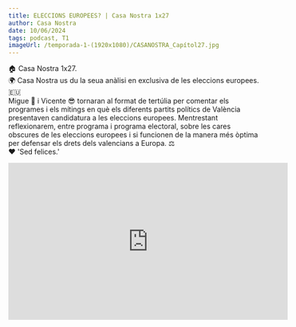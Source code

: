 ```yaml
---
title: ELECCIONS EUROPEES? | Casa Nostra 1x27
author: Casa Nostra
date: 10/06/2024
tags: podcast, T1
imageUrl: /temporada-1-(1920x1080)/CASANOSTRA_Capítol27.jpg
---
```


<p>🏠 Casa Nostra 1x27.
<br>🌍 Casa Nostra us du la seua anàlisi en exclusiva de les eleccions europees. 🇪🇺
<br>Migue 🥸 i Vicente 😎 tornaran al format de tertúlia per comentar els programes i els mítings en què els diferents partits polítics de València presentaven candidatura a les eleccions europees. Mentrestant reflexionarem, entre programa i programa electoral, sobre les cares obscures de les eleccions europees i si funcionen de la manera més òptima per defensar els drets dels valencians a Europa. ⚖️<br>
❤️ &#39;Sed felices.&#39;</p>

<iframe width="560" height="315" src="https://www.youtube.com/embed/fgLLISzpgKU?si=3Lc4BZSBx1O04rdT" title="YouTube video player" frameborder="0" allow="accelerometer; autoplay; clipboard-write; encrypted-media; gyroscope; picture-in-picture; web-share" referrerpolicy="strict-origin-when-cross-origin" allowfullscreen></iframe>
